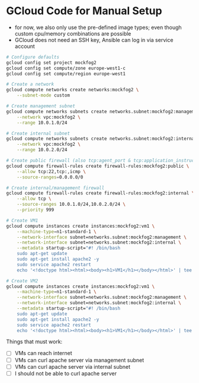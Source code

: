 # GCloud Code for Manual Setup

- for now, we also only use the pre-defined image types; even though custom cpu/memory combinations are possible
- GCloud does not need an SSH key, Ansible can log in via service account

```bash
# Configure defaults
gcloud config set project mockfog2
gcloud config set compute/zone europe-west1-c
gcloud config set compute/region europe-west1

# Create a network
gcloud compute networks create networks:mockfog2 \
    --subnet-mode custom

# Create management subnet
gcloud compute networks subnets create networks.subnet:mockfog2:management \
    --network vpc:mockfog2 \
    --range 10.0.1.0/24

# Create internal subnet
gcloud compute networks subnets create networks.subnet:mockfog2:internal \
    --network vpc:mockfog2 \
    --range 10.0.2.0/24

# Create public firewall (also tcp:agent_port & tcp:application_instruction_and_states_ports)
gcloud compute firewall-rules create firewall-rules:mockfog2:public \
    --allow tcp:22,tcp:,icmp \
    --source-ranges=0.0.0.0/0

# Create internal/management firewall
gcloud compute firewall-rules create firewall-rules:mockfog2:internal \
    --allow tcp \
    --source-ranges 10.0.1.0/24,10.0.2.0/24 \
    --priority 999

# Create VM1
gcloud compute instances create instances:mockfog2:vm1 \
    --machine-type=n1-standard-1 \
    --network-interface subnet=networks.subnet:mockfog2:management \
    --network-interface subnet=networks.subnet:mockfog2:internal \
    --metadata startup-script="#! /bin/bash
    sudo apt-get update
    sudo apt-get install apache2 -y
    sudo service apache2 restart
    echo '<!doctype html><html><body><h1>VM1</h1></body></html>' | tee /var/www/html/index.html"

# Create VM2
gcloud compute instances create instances:mockfog2:vm1 \
    --machine-type=n1-standard-1 \
    --network-interface subnet=networks.subnet:mockfog2:management \
    --network-interface subnet=networks.subnet:mockfog2:internal \
    --metadata startup-script="#! /bin/bash
    sudo apt-get update
    sudo apt-get install apache2 -y
    sudo service apache2 restart
    echo '<!doctype html><html><body><h1>VM1</h1></body></html>' | tee /var/www/html/index.html"
```

Things that must work:
-[ ] VMs can reach internet
-[ ] VMs can curl apache server via management subnet
-[ ] VMs can curl apache server via internal subnet
-[ ] I should not be able to curl apache server

